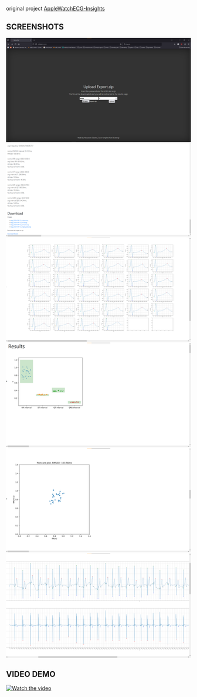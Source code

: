 original project [AppleWatchECG-Insights](https://github.com/ale-giustina/AppleWatchECG-Insights)

## SCREENSHOTS

![Screenshot](static/1.png)
![Screenshot](static/2.png)
![Screenshot](static/3.png)
![Screenshot](static/4.png)
![Screenshot](static/5.png)
![Screenshot](static/6.png)

## VIDEO DEMO

[![Watch the video](https://img.youtube.com/vi/yMcCfhS4aDE/maxresdefault.jpg)](https://youtu.be/yMcCfhS4aDE)